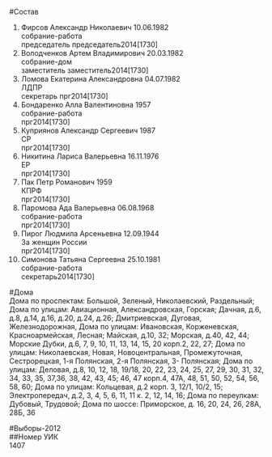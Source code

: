 #Состав  
1. Фирсов Александр Николаевич 10.06.1982  
    собрание-работа  
    председатель председатель2014[1730]  
2. Володченков Артем Владимирович 20.03.1982  
    собрание-дом  
    заместитель заместитель2014[1730]  
3. Ломова Екатерина Александровна 04.07.1982  
    ЛДПР  
    секретарь прг2014[1730]  
4. Бондаренко Алла Валентиновна 1957  
    собрание-работа  
    прг2014[1730]  
5. Куприянов Александр Сергеевич 1987  
    СР  
    прг2014[1730]  
6. Никитина Лариса Валерьевна 16.11.1976  
    ЕР  
    прг2014[1730]  
7. Пак Петр Романович 1959  
    КПРФ  
    прг2014[1730]  
8. Паромова Ада Валерьевна 06.08.1968  
    собрание-работа  
    прг2014[1730]  
9. Пирог Людмила Арсеньевна 12.09.1944  
    За женщин России  
    прг2014[1730]  
10. Симонова Татьяна Сергеевна 25.10.1981  
    собрание-работа  
    секретарь2014[1730]  
  
#Дома  
Дома по проспектам: Большой, Зеленый, Николаевский, Раздельный;  Дома по  улицам: Авиационная, Александровская,  Горская; Дачная, д.6, д.8, д.14, д.16, д.20, д.24, д.26; Дмитриевская,  Дуговая,  Железнодорожная,   Дома по улицам: Ивановская, Корженевская, Красноармейская, Лесная; Майская, д.10, 32; Морская, д.40, 42, 44; Морские Дубки, д.6, 7, 9, 10, 11, 13, 14, 15, 20 корп.2, 22, 27;  Дома по улицам: Николаевская, Новая,  Новоцентральная,  Промежуточная,  Сестрорецкая,  1-я Полянская, 2-я Полянская, 3- Полянская;  Дома по улицам: Деловая, д.8, 10, 12, 18, 19/18, 20, 22, 23, 24, 25, 27, 29, 30, 31, 32, 34, 33, 35, 37,36, 38, 42, 43, 45; 46,  47 корп.4, 47А, 48, 51, 50,  52, 54, 56,  58,  60;  Дома по улицам: Кольцевая, д.2 корп. 3, 12/1, 10/2, 15; Электропередач, д.2, 3, 4, 5, 6, 11, 11 к. 2, 12, 14, 16; Дома по переулкам: Дубовый, Трудовой; Дома по  шоссе: Приморское, д. 16, 20, 24, 26, 28А, 28Б, 36  
  
#Выборы-2012  
##Номер УИК  
1407  

